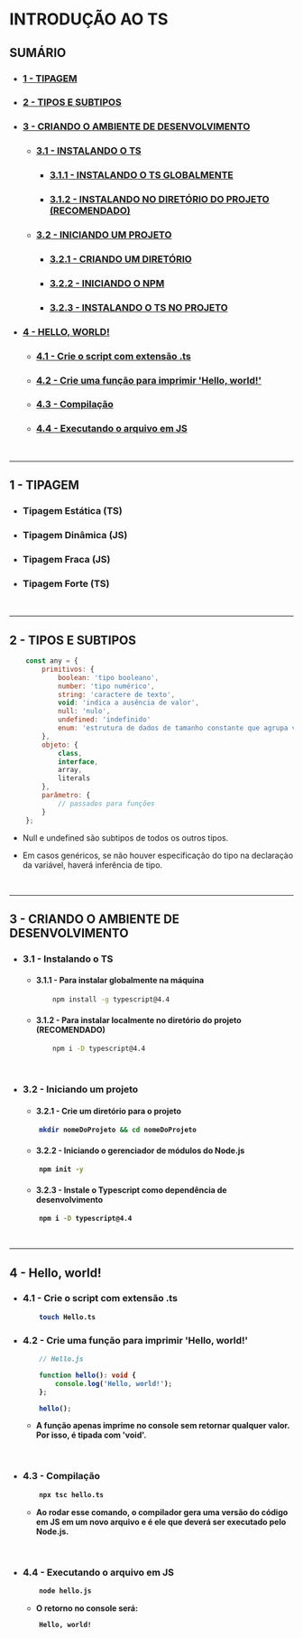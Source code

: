 # INTRODUÇÃO AO TS

## <strong> SUMÁRIO </strong>
- ### [1 - TIPAGEM](#1---tipagem)
- ### [2 - TIPOS E SUBTIPOS](#2---tipos-e-subtipos)
- ### [3 - CRIANDO O AMBIENTE DE DESENVOLVIMENTO](#3---criando-o-ambiente-de-desenvolvimento)
    - ### [3.1 - INSTALANDO O TS](#31---instalando-o-ts)
        - ### [3.1.1 - INSTALANDO O TS GLOBALMENTE](#311---para-instalar-globalmente-na-máquina)
        - ### [3.1.2 - INSTALANDO NO DIRETÓRIO DO PROJETO (RECOMENDADO)](#312---para-instalar-localmente-no-diretório-do-projeto-recomendado)
    - ### [3.2 - INICIANDO UM PROJETO](#32---iniciando-um-projeto)
        - ### [3.2.1 - CRIANDO UM DIRETÓRIO](#321---criando-um-diretório)
        - ### [3.2.2 - INICIANDO O NPM](#322---iniciando-o-gerenciador-de-módulos-do-nodejs)
        - ### [3.2.3 - INSTALANDO O TS NO PROJETO](#323---instale-o-typescript-como-dependência-de-desenvolvimento)
 - ### [4 - HELLO, WORLD!](#4---hello-world)
    - ### [4.1 - Crie o script com extensão .ts](#41---crie-o-script-com-extensão-ts)
    - ### [4.2 - Crie uma função para imprimir 'Hello, world!'](#42---crie-uma-função-para-imprimir-hello-world)
    - ### [4.3 - Compilação](#43---compilação) 
    - ### [4.4 - Executando o arquivo em JS](#44---executando-o-arquivo-em-js)
    
<br /> 
<hr>

## <strong>1 - TIPAGEM</strong>
- ### Tipagem Estática (TS)
- ### Tipagem Dinâmica (JS)
- ### Tipagem Fraca (JS)
- ### Tipagem Forte (TS)
<br />

<hr>

## <strong>2 - TIPOS E SUBTIPOS</strong>

```js
    const any = {
        primitivos: {
            boolean: 'tipo booleano',
            number: 'tipo numérico',
            string: 'caractere de texto',
            void: 'indica a ausência de valor',
            null: 'nulo', 
            undefined: 'indefinido'
            enum: 'estrutura de dados de tamanho constante que agrupa valores constantes',
        },
        objeto: {
            class,
            interface,
            array,
            literals
        },
        parâmetro: {
            // passados para funções
        }
    };
```
- <p> Null e undefined são subtipos de todos os outros tipos. </p>
- <p>Em casos genéricos, se não houver especificação do tipo na declaraçào da variável, haverá inferência de tipo.</p>

<br /> 

<hr>

## <strong>3 - CRIANDO O AMBIENTE DE DESENVOLVIMENTO</strong>
- ### <strong>3.1 - Instalando o TS</strong>
    - #### <strong>3.1.1 - Para instalar globalmente na máquina</strong>

        ```sh
            npm install -g typescript@4.4
        ```

    - #### <strong>3.1.2 - Para instalar localmente no diretório do projeto (RECOMENDADO)</strong>
        ```sh
            npm i -D typescript@4.4
        ```
     <br />

- ### <strong>3.2 - Iniciando um projeto</strong>
    - #### <strong>3.2.1 - Crie um diretório para o projeto
    ```sh
        mkdir nomeDoProjeto && cd nomeDoProjeto
    ```

    - #### <strong>3.2.2 - Iniciando o gerenciador de módulos do Node.js</strong>
    
    ```sh
        npm init -y
    ```

    - #### <strong>3.2.3 - Instale o Typescript como dependência de desenvolvimento</strong>
    
    ```sh
        npm i -D typescript@4.4
    ```
    <br />

<hr>

## <strong>4 - Hello, world!</strong> 
- ### <strong>4.1 - Crie o script com extensão .ts</strong>

    ```sh
        touch Hello.ts 
    ```

- ### <strong>4.2 - Crie uma função para imprimir 'Hello, world!'</strong>
    
    ```ts
        // Hello.js

        function hello(): void {
            console.log('Hello, world!');
        };

        hello();
    ```
    -  <p> A função apenas imprime no console sem retornar qualquer valor. <br />Por isso, é tipada com 'void'.</p>
    <br />

- ### <strong>4.3 - Compilação</strong>

    ```sh
        npx tsc hello.ts
    ```

    - Ao rodar esse comando, o compilador gera uma versão do código em JS em um novo arquivo e é ele que deverá ser executado pelo Node.js. 

<br />

- ### <strong>4.4 - Executando o arquivo em JS</strong>
    ```sh
        node hello.js
    ```
    - O retorno no console será:
    
    ```sh
        Hello, world!
    ```
    